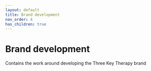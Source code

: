 ```yaml
---
layout: default
title: Brand development
nav_order: 4
has_children: true
---
```


# Brand development

Contains the work around developing the Three Key Therapy brand
